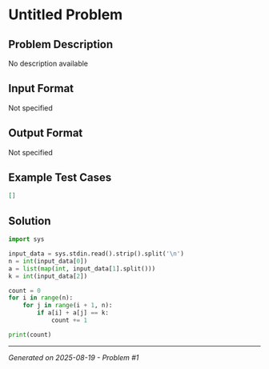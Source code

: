 # Untitled Problem

## Problem Description
No description available

## Input Format
Not specified

## Output Format
Not specified

## Example Test Cases
```json
[]
```

## Solution
```python
import sys

input_data = sys.stdin.read().strip().split('\n')
n = int(input_data[0])
a = list(map(int, input_data[1].split()))
k = int(input_data[2])

count = 0
for i in range(n):
    for j in range(i + 1, n):
        if a[i] + a[j] == k:
            count += 1

print(count)
```

---
*Generated on 2025-08-19 - Problem #1*